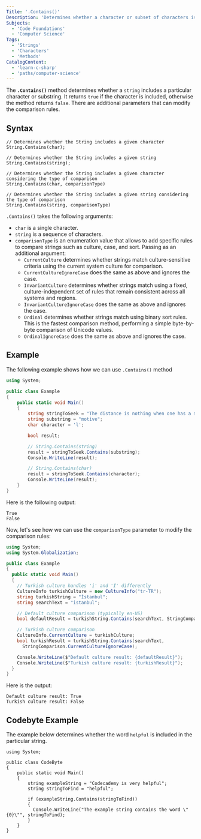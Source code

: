 ```yaml
---
Title: '.Contains()'
Description: 'Determines whether a character or subset of characters is present within a given string'
Subjects:
  - 'Code Foundations'
  - 'Computer Science'
Tags:
  - 'Strings'
  - 'Characters'
  - 'Methods'
CatalogContent:
  - 'learn-c-sharp'
  - 'paths/computer-science'
---
```


The **`.Contains()`** method determines whether a `string` includes a particular character or substring. It returns `true` if the character is included, otherwise the method returns `false`. There are additional parameters that can modify the comparison rules.

## Syntax

```pseudo
// Determines whether the String includes a given character
String.Contains(char);

// Determines whether the String includes a given string
String.Contains(string);

// Determines whether the String includes a given character considering the type of comparison
String.Contains(char, comparisonType)

// Determines whether the String includes a given string considering the type of comparison
String.Contains(string, comparisonType)
```

`.Contains()` takes the following arguments:

- `char` is a single character.
- `string` is a sequence of characters.
- `comparisonType` is an enumeration value that allows to add specific rules to compare strings such as culture, case, and sort. Passing as an additional argument:
  - `CurrentCulture` determines whether strings match culture-sensitive criteria using the current system culture for comparison.
  - `CurrentCultureIgnoreCase` does the same as above and ignores the case.
  - `InvariantCulture` determines whether strings match using a fixed, culture-independent set of rules that remain consistent across all systems and regions.
  - `InvariantCultureIgnoreCase` does the same as above and ignores the case.
  - `Ordinal` determines whether strings match using binary sort rules. This is the fastest comparison method, performing a simple byte-by-byte comparison of Unicode values.
  - `OrdinalIgnoreCase` does the same as above and ignores the case.

## Example

The following example shows how we can use `.Contains()` method

```cs
using System;

public class Example
{
    public static void Main()
    {
        string stringToSeek = "The distance is nothing when one has a motive.";
        string substring = "motive";
        char character = 'l';

        bool result;

        // String.Contains(string)
        result = stringToSeek.Contains(substring);
        Console.WriteLine(result);

        // String.Contains(char)
        result = stringToSeek.Contains(character);
        Console.WriteLine(result);
    }
}
```

Here is the following output:

```shell
True
False
```

Now, let's see how we can use the `comparisonType` parameter to modify the comparison rules:

```cs
using System;
using System.Globalization;

public class Example
{
  public static void Main()
  {
    // Turkish culture handles 'i' and 'İ' differently
    CultureInfo turkishCulture = new CultureInfo("tr-TR");
    string turkishString = "İstanbul";
    string searchText = "istanbul";

    // Default culture comparison (typically en-US)
    bool defaultResult = turkishString.Contains(searchText, StringComparison.CurrentCultureIgnoreCase);

    // Turkish culture comparison
    CultureInfo.CurrentCulture = turkishCulture;
    bool turkishResult = turkishString.Contains(searchText,
      StringComparison.CurrentCultureIgnoreCase);

    Console.WriteLine($"Default culture result: {defaultResult}");
    Console.WriteLine($"Turkish culture result: {turkishResult}");
  }
}
```

Here is the output:

```shell
Default culture result: True
Turkish culture result: False
```

## Codebyte Example

The example below determines whether the word `helpful` is included in the particular string.

```codebyte/csharp
using System;

public class CodeByte
{
    public static void Main()
    {
        string exampleString = "Codecademy is very helpful";
        string stringToFind = "helpful";

        if (exampleString.Contains(stringToFind))
        {
          Console.WriteLine("The example string contains the word \"{0}\"", stringToFind);
        }
    }
}
```
